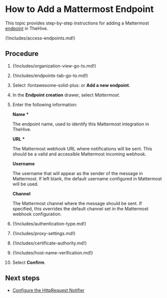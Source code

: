 # How to Add a Mattermost Endpoint

This topic provides step-by-step instructions for adding a Mattermost [endpoint](../manage-endpoints/about-endpoints.md) in TheHive.

{!includes/access-endpoints.md!}

## Procedure

1. {!includes/organization-view-go-to.md!}

2. {!includes/endpoints-tab-go-to.md!}

3. Select :fontawesome-solid-plus: or **Add a new endpoint**.

4. In the **Endpoint creation** drawer, select *Mattermost*.

5. Enter the following information:

    **Name \***

    The endpoint name, used to identify this Mattermost integration in TheHive.

    **URL \***

    The Mattermost webhook URL where notifications will be sent. This should be a valid and accessible Mattermost incoming webhook.

    **Username**

    The username that will appear as the sender of the message in Mattermost. If left blank, the default username configured in Mattermost will be used.

    **Channel**

    The Mattermost channel where the message should be sent. If specified, this overrides the default channel set in the Mattermost webhook configuration.

6. {!includes/authentication-type.md!}

7. {!includes/proxy-settings.md!}

8. {!includes/certificate-authority.md!}

9. {!includes/host-name-verification.md!}

10. Select **Confirm**.

## Next steps

* [Configure the HttpRequest Notifier](../manage-notifications/notifiers/http-request.md)